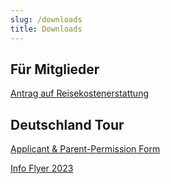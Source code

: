 ```yaml
---
slug: /downloads
title: Downloads
---
```


## Für Mitglieder
[Antrag auf Reisekostenerstattung](/files/reisekosten-vorlage.pdf)

## Deutschland Tour

[Applicant & Parent-Permission Form](/files/appf-deutschland-tour.pdf)

[Info Flyer 2023](/files/flyer-deutschland-tour-2023.pdf)